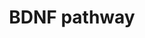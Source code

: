 ---
annotations:
- id: PW:0000572
  parent: signaling pathway
  type: Pathway Ontology
  value: brain-derived neurotrophic factor signaling pathway
authors:
- KuroiR
- MaintBot
- Mkutmon
- Khanspers
- Egonw
- AlexanderPico
- Eweitz
description: Brain-derived neurotrophic factor (BDNF) is a growth factor found in
  the central and peripheral nervous systems. BDNF binds to two well-characterized
  receptors, TrkB and p75 (aka, low-affinity nerve growth factor receptor) to influence
  neuronal cell survival and differentiation. In the hippocampus, BDNF activity is
  also implicated in learning and memory.
last-edited: 2021-12-17
organisms:
- Mus musculus
redirect_from:
- /index.php/Pathway:WP2152
- /instance/WP2152
revision: null
schema-jsonld:
- '@context': https://schema.org/
  '@id': https://wikipathways.github.io/pathways/WP2152.html
  '@type': Dataset
  creator:
    '@type': Organization
    name: WikiPathways
  description: Brain-derived neurotrophic factor (BDNF) is a growth factor found in
    the central and peripheral nervous systems. BDNF binds to two well-characterized
    receptors, TrkB and p75 (aka, low-affinity nerve growth factor receptor) to influence
    neuronal cell survival and differentiation. In the hippocampus, BDNF activity
    is also implicated in learning and memory.
  keywords:
  - Apoptosis
  - Bax
  - Bcl2 - Cell survival
  - Bdnf
  - Cdc42
  - Creb
  - Frs2
  - Mapk
  - NF-kappa-B
  - PAI-1
  - PLC-gamma
  - Plasmin
  - Plasminogen
  - Pro-Bdnf
  - Rac1
  - Response Element
  - SH2B
  - Shc1
  - TrkB
  - p53
  - p75
  - tPA
  license: CC0
  name: BDNF pathway
seo: CreativeWork
title: BDNF pathway
wpid: WP2152
---